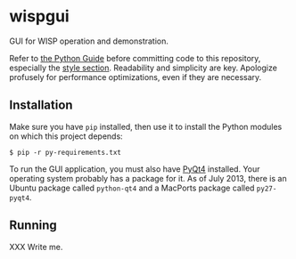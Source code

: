 wispgui
=======

GUI for WISP operation and demonstration.

Refer to [the Python Guide](http://python-guide.org/) before committing code to
this repository, especially the [style
section](http://docs.python-guide.org/en/latest/writing/style.html).
Readability and simplicity are key.  Apologize profusely for performance
optimizations, even if they are necessary.

Installation
------------

Make sure you have `pip` installed, then use it to install the Python modules
on which this project depends:

    $ pip -r py-requirements.txt

To run the GUI application, you must also have
[PyQt4](http://www.riverbankcomputing.com/software/pyqt/intro) installed.  Your
operating system probably has a package for it.  As of July 2013, there is an
Ubuntu package called `python-qt4` and a MacPorts package called `py27-pyqt4`.

Running
-------

XXX Write me.
